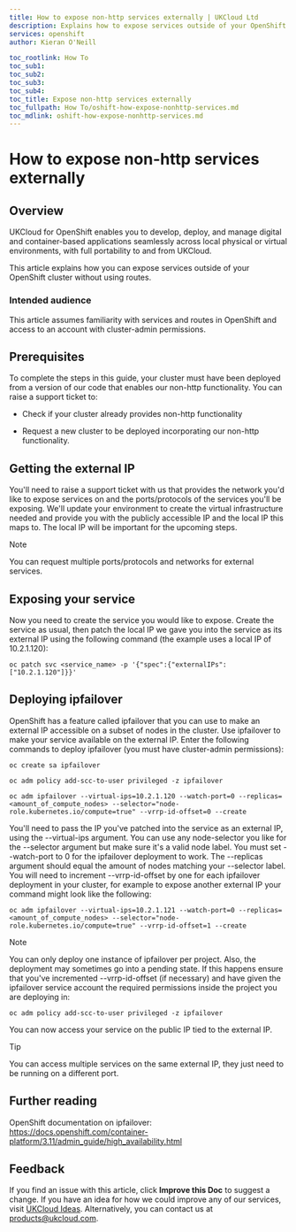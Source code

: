 ```yaml
---
title: How to expose non-http services externally | UKCloud Ltd
description: Explains how to expose services outside of your OpenShift cluster without using HTTP or HTTPS
services: openshift
author: Kieran O'Neill

toc_rootlink: How To
toc_sub1:
toc_sub2:
toc_sub3:
toc_sub4:
toc_title: Expose non-http services externally
toc_fullpath: How To/oshift-how-expose-nonhttp-services.md
toc_mdlink: oshift-how-expose-nonhttp-services.md
---
```


# How to expose non-http services externally

## Overview

UKCloud for OpenShift enables you to develop, deploy, and manage digital and container-based applications seamlessly across local physical or virtual environments, with full portability to and from UKCloud.

This article explains how you can expose services outside of your OpenShift cluster without using routes.

### Intended audience

This article assumes familiarity with services and routes in OpenShift and access to an account with cluster-admin permissions.

## Prerequisites

To complete the steps in this guide, your cluster must have been deployed from a version of our code that enables our non-http functionality. You can raise a support ticket to: 

- Check if your cluster already provides non-http functionality

- Request a new cluster to be deployed incorporating our non-http functionality.

## Getting the external IP

You'll need to raise a support ticket with us that provides the network you'd like to expose services on and the ports/protocols of the services you'll be exposing. We'll update your environment to create the virtual infrastructure needed and provide you with the publicly accessible IP and the local IP this maps to. The local IP will be important for the upcoming steps.

> [!NOTE]
> You can request multiple ports/protocols and networks for external services.

## Exposing your service

Now you need to create the service you would like to expose. Create the service as usual, then patch the local IP we gave you into the service as its external IP using the following command (the example uses a local IP of 10.2.1.120):

```
oc patch svc <service_name> -p '{"spec":{"externalIPs":["10.2.1.120"]}}'
```

## Deploying ipfailover

OpenShift has a feature called ipfailover that you can use to make an external IP accessible on a subset of nodes in the cluster. Use ipfailover to make your service available on the external IP. Enter the following commands to deploy ipfailover (you must have cluster-admin permissions):

```
oc create sa ipfailover
```
```
oc adm policy add-scc-to-user privileged -z ipfailover
```
```
oc adm ipfailover --virtual-ips=10.2.1.120 --watch-port=0 --replicas=<amount_of_compute_nodes> --selector="node-role.kubernetes.io/compute=true" --vrrp-id-offset=0 --create
```

You'll need to pass the IP you've patched into the service as an external IP, using the --virtual-ips argument. You can use any node-selector you like for the --selector argument but make sure it's a valid node label. You must set --watch-port to 0 for the ipfailover deployment to work. The --replicas argument should equal the amount of nodes matching your --selector label. You will need to increment --vrrp-id-offset by one for each ipfailover deployment in your cluster, for example to expose another external IP your command might look like the following:

```
oc adm ipfailover --virtual-ips=10.2.1.121 --watch-port=0 --replicas=<amount_of_compute_nodes> --selector="node-role.kubernetes.io/compute=true" --vrrp-id-offset=1 --create
```

> [!NOTE]
> You can only deploy one instance of ipfailover per project. Also, the deployment may sometimes go into a pending state. If this happens ensure that you've incremented --vrrp-id-offset (if necessary) and have given the ipfailover service account the required permissions inside the project you are deploying in:
> ```
> oc adm policy add-scc-to-user privileged -z ipfailover
> ```

You can now access your service on the public IP tied to the external IP.

> [!TIP]
> You can access multiple services on the same external IP, they just need to be running on a different port.

## Further reading

OpenShift documentation on ipfailover: <https://docs.openshift.com/container-platform/3.11/admin_guide/high_availability.html>


## Feedback

If you find an issue with this article, click **Improve this Doc** to suggest a change. If you have an idea for how we could improve any of our services, visit [UKCloud Ideas](https://ideas.ukcloud.com). Alternatively, you can contact us at <products@ukcloud.com>.
